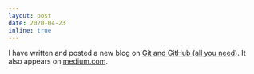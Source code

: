 ```yaml
---
layout: post
date: 2020-04-23
inline: true
---
```


I have written and posted a new blog on [Git and GitHub (all you need)](https://tirtharajdash.github.io/blog/2020/Git-and-GitHub/). It also appears on <a rel="external nofollow" href="https://medium.com/@dashtirtharaj/git-and-github-all-you-need-e70b0df000c" target="_blank">medium.com</a>.
